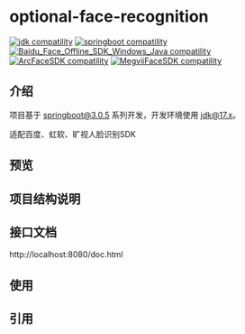 # optional-face-recognition

<p>
  <a href="https://www.oracle.com/java/technologies/javase/17u-relnotes.html"><img src="https://img.shields.io/badge/jdk-%3E=17.0.0-blue.svg" alt="jdk compatility"></a>
  <a href="https://spring.io/projects/spring-boot"><img src="https://img.shields.io/badge/springboot-%3E=3.0.0-green.svg" alt="springboot compatility"></a>
  <a href="https://cloud.baidu.com/product/face"><img src="https://img.shields.io/badge/Baidu_Face_Offline_SDK_Windows_Java-=8.3-orange.svg" alt="Baidu_Face_Offline_SDK_Windows_Java compatility"></a>
  <a href="https://ai.arcsoft.com.cn/product/arcface.html"><img src="https://img.shields.io/badge/ArcFaceSDK-=3.0-red.svg" alt="ArcFaceSDK compatility"></a>
  <a href="https://www.faceplusplus.com.cn/"><img src="https://img.shields.io/badge/MegviiFaceSDK-=3.0-violet.svg" alt="MegviiFaceSDK compatility"></a>
</p>

## 介绍

项目基于 [springboot@3.0.5](https://spring.io/projects/spring-boot) 系列开发，开发环境使用 [jdk@17.x](https://www.oracle.com/java/technologies/downloads/#java17)。

适配百度、虹软、旷视人脸识别SDK

## 预览

## 项目结构说明

## 接口文档

http://localhost:8080/doc.html

## 使用



## 引用


